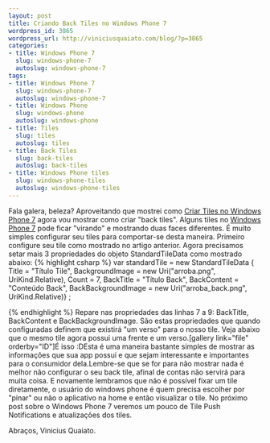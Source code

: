 ```yaml
--- 
layout: post
title: Criando Back Tiles no Windows Phone 7
wordpress_id: 3865
wordpress_url: http://viniciusquaiato.com/blog/?p=3865
categories: 
- title: Windows Phone 7
  slug: windows-phone-7
  autoslug: windows-phone-7
tags: 
- title: Windows Phone 7
  slug: windows-phone-7
  autoslug: windows-phone-7
- title: Windows Phone
  slug: windows-phone
  autoslug: windows-phone
- title: Tiles
  slug: tiles
  autoslug: tiles
- title: Back Tiles
  slug: back-tiles
  autoslug: back-tiles
- title: Windows Phone tiles
  slug: windows-phone-tiles
  autoslug: windows-phone-tiles
---
```

Fala galera, beleza? Aproveitando que mostrei como [Criar Tiles no Windows Phone 7](http://viniciusquaiato.com/blog/criando-tiles-no-windows-phone-7/) agora vou mostrar como criar "back tiles". Alguns tiles no [Windows Phone 7](http://viniciusquaiato.com/blog/category/windows-phone-7/) pode ficar "virando" e mostrando duas faces diferentes. É muito simples configurar seu tiles para comportar-se desta maneira. Primeiro configure seu tile como mostrado no artigo anterior. Agora precisamos setar mais 3 propriedades do objeto StandardTileData como mostrado abaixo:
{% highlight csharp %}
var standardTile = new StandardTileData                        {                            Title = "Título Tile",                            BackgroundImage = new Uri("arroba.png", UriKind.Relative),                            Count = 7,                            BackTitle = "Título Back",                            BackContent = "Conteúdo Back",                            BackBackgroundImage = new Uri("arroba_back.png", UriKind.Relative)}
;
    
{% endhighlight %}
Repare nas propriedades das linhas 7 a 9: BackTitle, BackContent e BackBackgroundImage. São estas propriedades que quando configuradas definem que existirá "um verso" para o  nosso tile. Veja abaixo que o mesmo tile agora possui uma frente e um verso.[gallery link="file" orderby="ID"]É isso :DEsta é uma maneira bastante simples de mostrar as informações que sua app possui e que sejam interessante e importantes para o consumidor dela.Lembre-se que se for para não mostrar nada é melhor não configurar o seu back tile, afinal de contas não servirá para muita coisa. E novamente lembramos que não é possível fixar um tile diretamente, o usuário do windows phone é quem precisa escolher por "pinar" ou não o aplicativo na home e então visualizar o tile. No próximo post sobre o Windows Phone 7 veremos um pouco de Tile Push Notifications e atualizações dos tiles.

Abraços,
Vinicius Quaiato.
